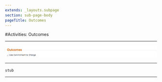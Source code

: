 ```yaml
---
extends: _layouts.subpage
section: sub-page-body
pageTitle: Outcomes
---
```


#Activities: Outcomes

---

![image of outcomes](../img/activity/outcomes.png)

---

`stub`

---